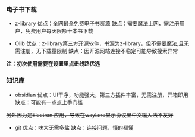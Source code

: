 ### 电子书下载

- z-library
优点：全网最全免费电子书资源
缺点：需要魔法上网，需注册用户，免费用户每天限额十本书下载

- Olib
优点：z-library第三方开源软件，书源为z-library，但不需要魔法,且无需注册，无下载量限制
缺点：因开源网站连接不稳定可能导致搜索异常

**注：初次使用需要在设置里点击线路优选**
### 知识库

- obsidian
优点：UI干净，功能强大，第三方插件丰富，无需注册，开箱即用
缺点：可能有一点点上手门槛

~~另外因为是Electron 应用，导致在wayland显示协议里中文输入法不友好~~

- git
优点：味大无需多盐
缺点：连接问题，懂的都懂
